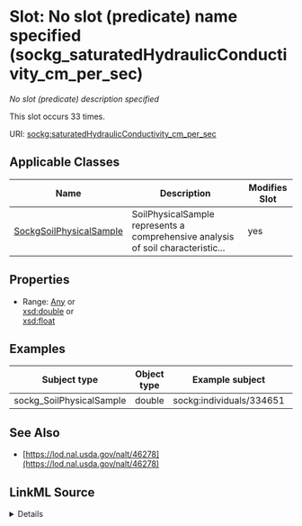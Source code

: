 

# Slot: No slot (predicate) name specified (sockg_saturatedHydraulicConductivity_cm_per_sec)


_No slot (predicate) description specified_






This slot occurs 33 times.


URI: [sockg:saturatedHydraulicConductivity_cm_per_sec](https://idir.uta.edu/sockg-ontology/docs/saturatedHydraulicConductivity_cm_per_sec)



<!-- no inheritance hierarchy -->





## Applicable Classes

| Name | Description | Modifies Slot |
| --- | --- | --- |
| [SockgSoilPhysicalSample](../classes/SockgSoilPhysicalSample.md) | SoilPhysicalSample represents a comprehensive analysis of soil characteristic... |  yes  |







## Properties

* Range: [Any](../classes/Any.md)&nbsp;or&nbsp;<br />[xsd:double](http://www.w3.org/2001/XMLSchema#double)&nbsp;or&nbsp;<br />[xsd:float](http://www.w3.org/2001/XMLSchema#float)






## Examples

| Subject type | Object type | Example subject | Example object | Occurrences |
| --- | --- | --- | --- | --- |
| sockg_SoilPhysicalSample | double | sockg:individuals/334651 | 0.00069444 | 33 |


## See Also

* [https://lod.nal.usda.gov/nalt/46278](https://lod.nal.usda.gov/nalt/46278)



## LinkML Source

<details>

```yaml
name: sockg_saturatedHydraulicConductivity_cm_per_sec
annotations:
  count:
    tag: count
    value: 33
description: No slot (predicate) description specified
title: No slot (predicate) name specified
examples:
- object:
    example_object: '0.00069444'
    example_object_type: double
    example_predicate: sockg:saturatedHydraulicConductivity_cm_per_sec
    example_subject: sockg:individuals/334651
    example_subject_type: sockg_SoilPhysicalSample
from_schema: soc-kg
see_also:
- https://lod.nal.usda.gov/nalt/46278
rank: 1000
domain: sockg_SoilPhysicalSample
slot_uri: sockg:saturatedHydraulicConductivity_cm_per_sec
alias: sockg_saturatedHydraulicConductivity_cm_per_sec
domain_of:
- sockg_SoilPhysicalSample
range: Any
any_of:
- range: double
- range: float

```
</details>